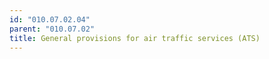 ```yaml
---
id: "010.07.02.04"
parent: "010.07.02"
title: General provisions for air traffic services (ATS)
---
```

